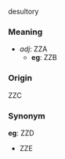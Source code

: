 desultory
### Meaning
+ _adj_: ZZA
	+ __eg__: ZZB

### Origin

ZZC

### Synonym

__eg__: ZZD

+ ZZE


